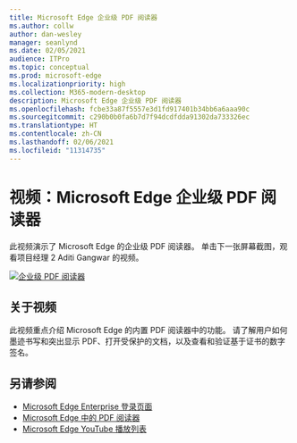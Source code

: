 ```yaml
---
title: Microsoft Edge 企业级 PDF 阅读器
ms.author: collw
author: dan-wesley
manager: seanlynd
ms.date: 02/05/2021
audience: ITPro
ms.topic: conceptual
ms.prod: microsoft-edge
ms.localizationpriority: high
ms.collection: M365-modern-desktop
description: Microsoft Edge 企业级 PDF 阅读器
ms.openlocfilehash: fcbe33a87f5557e3d1fd917401b34bb6a6aaa90c
ms.sourcegitcommit: c290b0b0fa6b7d7f94dcdfdda91302da733326ec
ms.translationtype: HT
ms.contentlocale: zh-CN
ms.lasthandoff: 02/06/2021
ms.locfileid: "11314735"
---
```

# 视频：Microsoft Edge 企业级 PDF 阅读器

此视频演示了 Microsoft Edge 的企业级 PDF 阅读器。 单击下一张屏幕截图，观看项目经理 2 Aditi Gangwar 的视频。

[![企业级 PDF 阅读器](media/microsoft-edge-video-pdf-reader/0.png)](http://www.youtube.com/watch?v=XWAqNQ0xAcE "Enterprise grade PDF reader")

## 关于视频

此视频重点介绍 Microsoft Edge 的内置 PDF 阅读器中的功能。 请了解用户如何墨迹书写和突出显示 PDF、打开受保护的文档，以及查看和验证基于证书的数字签名。

## 另请参阅

- [Microsoft Edge Enterprise 登录页面](https://aka.ms/EdgeEnterprise)
- [Microsoft Edge 中的 PDF 阅读器](microsoft-edge-pdf.md)
- [Microsoft Edge YouTube 播放列表](https://www.youtube.com/playlist?list=PLXtHYVsvn_b-uXh1tMeYpT-0iD8tD3tFy)
